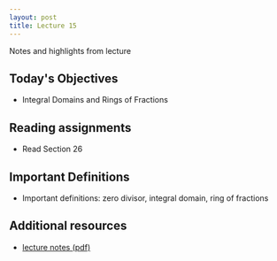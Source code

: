 ```yaml
---
layout: post
title: Lecture 15
---
```


Notes and highlights from lecture

## Today's Objectives

* Integral Domains and Rings of Fractions

## Reading assignments

* Read Section 26

## Important Definitions
* Important definitions: zero divisor, integral domain, ring of fractions

## Additional resources

* <a target="_parent" href="https://wcasper.github.io/math407spring2022/extras/notes/lecture15-2022-03-22.pdf">lecture notes (pdf)</a>
